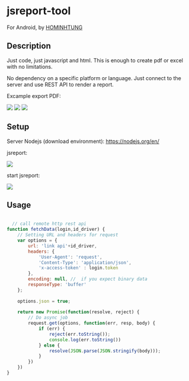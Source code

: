 # jsreport-tool

For Android, by [HOMINHTUNG](https://github.com/HOMINHTUNG)

## Description

Just code, just javascript and html. This is enough to create pdf or excel with no limitations.

No dependency on a specific platform or language. Just connect to the server and use REST API to render a report.

Excample export PDF:

<img src="https://i.imgur.com/Dp16F3o.png">

<img src="https://i.imgur.com/dgeYiG7.png">

<img src="https://i.imgur.com/J3tyroa.png">

## Setup

Server Nodejs (download environment): https://nodejs.org/en/

jsreport:

<img src="https://i.imgur.com/zwWeg3R.png">

start jsreport:

<img src="https://i.imgur.com/S4rZ6cN.png">

## Usage

```javascript

  // call remote http rest api
function fetchData(login,id_driver) {
	// Setting URL and headers for request
    var options = {
        url: 'link api'+id_driver,
        headers: {
            'User-Agent': 'request',
            'Content-Type': 'application/json',
			'x-access-token' : login.token
		},
		encoding: null, //  if you expect binary data
        responseType: 'buffer'
    };
	
	options.json = true;
	 
    return new Promise(function(resolve, reject) {
    	// Do async job
        request.get(options, function(err, resp, body) {
            if (err) {
                reject(err.toString());
				console.log(err.toString())
            } else {
				resolve(JSON.parse(JSON.stringify(body)));
            }
        })
    })
}
```
